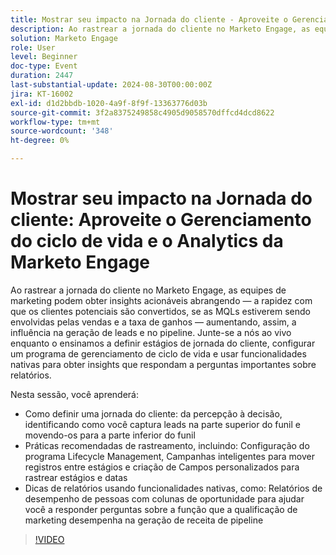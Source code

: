 ```yaml
---
title: Mostrar seu impacto na Jornada do cliente - Aproveite o Gerenciamento do ciclo de vida e o Analytics da Marketo Engage
description: Ao rastrear a jornada do cliente no Marketo Engage, as equipes de marketing podem obter insights acionáveis abrangendo — a rapidez com que os clientes potenciais são convertidos, se as MQLs estiverem sendo envolvidas pelas vendas e a taxa de ganhos — aumentando, assim, a influência na geração de leads e no pipeline. Junte-se a nós ao vivo enquanto o ensinamos a definir estágios de jornada do cliente, configurar um programa de gerenciamento de ciclo de vida e usar funcionalidades nativas para obter insights que respondam a perguntas importantes sobre relatórios.    Nesta sessão, você aprenderá   Como definir uma jornada do cliente, da percepção à decisão, identificando como capturar leads na parte superior do funil e movê-los para a parte inferior do funil    Práticas recomendadas de rastreamento, incluindo a configuração do Programa de Gerenciamento do Ciclo de Vida, Campanhas inteligentes para mover registros entre estágios e a criação de Campos Personalizados para rastrear estágios e datas   Dicas de relatórios usando funcionalidades nativas, como Relatórios de desempenho de pessoas com colunas de oportunidade, para ajudar você a responder perguntas sobre a função que a qualificação de marketing desempenha na geração de receita de pipeline
solution: Marketo Engage
role: User
level: Beginner
doc-type: Event
duration: 2447
last-substantial-update: 2024-08-30T00:00:00Z
jira: KT-16002
exl-id: d1d2bbdb-1020-4a9f-8f9f-13363776d03b
source-git-commit: 3f2a8375249858c4905d9058570dffcd4dcd8622
workflow-type: tm+mt
source-wordcount: '348'
ht-degree: 0%

---
```


# Mostrar seu impacto na Jornada do cliente: Aproveite o Gerenciamento do ciclo de vida e o Analytics da Marketo Engage

Ao rastrear a jornada do cliente no Marketo Engage, as equipes de marketing podem obter insights acionáveis abrangendo — a rapidez com que os clientes potenciais são convertidos, se as MQLs estiverem sendo envolvidas pelas vendas e a taxa de ganhos — aumentando, assim, a influência na geração de leads e no pipeline. Junte-se a nós ao vivo enquanto o ensinamos a definir estágios de jornada do cliente, configurar um programa de gerenciamento de ciclo de vida e usar funcionalidades nativas para obter insights que respondam a perguntas importantes sobre relatórios.

Nesta sessão, você aprenderá:

* Como definir uma jornada do cliente: da percepção à decisão, identificando como você captura leads na parte superior do funil e movendo-os para a parte inferior do funil
* Práticas recomendadas de rastreamento, incluindo: Configuração do programa Lifecycle Management, Campanhas inteligentes para mover registros entre estágios e criação de Campos personalizados para rastrear estágios e datas
* Dicas de relatórios usando funcionalidades nativas, como: Relatórios de desempenho de pessoas com colunas de oportunidade para ajudar você a responder perguntas sobre a função que a qualificação de marketing desempenha na geração de receita de pipeline

>[!VIDEO](https://video.tv.adobe.com/v/3432945/?learn=on)
